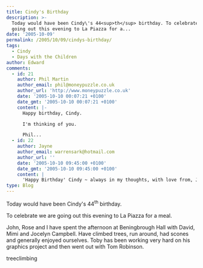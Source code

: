 ```yaml
---
title: Cindy's Birthday
description: >-
  Today would have been Cindy\'s 44<sup>th</sup> birthday. To celebrate we are
  going out this evening to La Piazza for a...
date: '2005-10-09'
permalink: /2005/10/09/cindys-birthday/
tags:
  - Cindy
  - Days with the Children
author: Edward
comments:
  - id: 21
    author: Phil Martin
    author_email: phil@moneypuzzle.co.uk
    author_url: 'http://www.moneypuzzle.co.uk'
    date: '2005-10-10 00:07:21 +0100'
    date_gmt: '2005-10-10 00:07:21 +0100'
    content: |-
      Happy birthday, Cindy.

      I'm thinking of you.

      Phil...
  - id: 22
    author: Jayne
    author_email: warrensark@hotmail.com
    author_url: ''
    date: '2005-10-10 09:45:00 +0100'
    date_gmt: '2005-10-10 09:45:00 +0100'
    content: |
      'Happy Birthday' Cindy ~ always in my thoughts, with love from, Jayne
type: Blog
---
```


Today would have been Cindy\'s 44<sup>th</sup> birthday.

To celebrate we are going out this evening to La Piazza for a meal.

John, Rose and I have spent the afternoon at Beningbrough Hall with
David, Mimi and Jocelyn Campbell. Have climbed trees, run around, had
scones and generally enjoyed ourselves. Toby has been working very hard
on his graphics project and then went out with Tom Robinson.

<wpg2>treeclimbing</wpg2>

